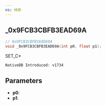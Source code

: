 ```yaml
---
ns: HUD
---
```

## _0x9FCB3CBFB3EAD69A

```c
// 0x9FCB3CBFB3EAD69A
void _0x9FCB3CBFB3EAD69A(int p0, float p1);
```

SET_C*

```
NativeDB Introduced: v1734
```

## Parameters
* **p0**:
* **p1**:
